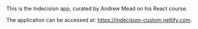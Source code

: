This is the Indecision app, curated by Andrew Mead on his React course.

The application can be accessed at: https://indecision-custom.netlify.com.
